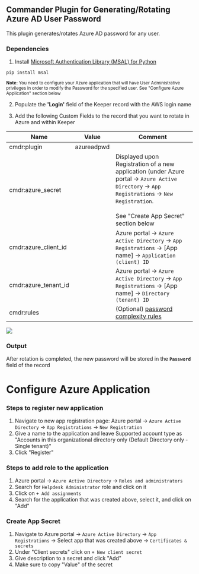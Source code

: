 Commander Plugin for Generating/Rotating Azure AD User Password
----

This plugin generates/rotates Azure AD password for any user.

### Dependencies

1. Install [Microsoft Authentication Library (MSAL) for Python](https://github.com/AzureAD/microsoft-authentication-library-for-python) 
```
pip install msal
```


<sub>**Note:** You need to configure your Azure application that will have User Administrative privileges in order to modify the Password for the specified user. See "Configure Azure Application" section below</sub>

2. Populate the **'Login'** field of the Keeper record with the AWS login name

3. Add the following Custom Fields to the record that you want to rotate in Azure and within Keeper

Name                 | Value      | Comment
---------            | -------    | ------------
cmdr:plugin          | azureadpwd | 
cmdr:azure_secret    |            | Displayed upon Registration of a new application (under Azure portal -> `Azure Active Directory` -> `App Registrations` -> `New Registration`. <br/><br/>See "Create App Secret" section below
cmdr:azure_client_id |            | Azure portal -> `Azure Active Directory` -> `App Registrations` -> [App name] -> `Application (client) ID`
cmdr:azure_tenant_id |            | Azure portal -> `Azure Active Directory` -> `App Registrations` -> [App name] -> `Directory (tenant) ID`
cmdr:rules           |            | (Optional) [password complexity rules](https://github.com/Keeper-Security/Commander/tree/master/keepercommander/plugins/password_rules.md)

![](https://raw.githubusercontent.com/Keeper-Security/Commander/master/keepercommander/images/plugin_azure_ad_pwd1.jpg)


### Output

After rotation is completed, the new password will be stored in the **`Password`** field of the record


# Configure Azure Application

### Steps to register new application
1. Navigate to new app registration page: Azure portal -> `Azure Active Directory` -> `App Registrations` -> `New Registration`
2. Give a name to the application and leave Supported account type as "Accounts in this organizational directory only (Default Directory only - Single tenant)"
3. Click "Register"

### Steps to add role to the application
1. Azure portal -> `Azure Active Directory` -> `Roles and administrators`
2. Search for `Helpdesk Administrator` role and click on it
3. Click on `+ Add assignments`
4. Search for the application that was created above, select it, and click on "Add"

### Create App Secret
1. Navigate to Azure portal -> `Azure Active Directory` -> `App Registrations` -> Select app that was created above -> `Certificates & secrets`
2. Under "Client secrets" click on `+ New client secret`
3. Give description to a secret and click "Add"
4. Make sure to copy "Value" of the secret
